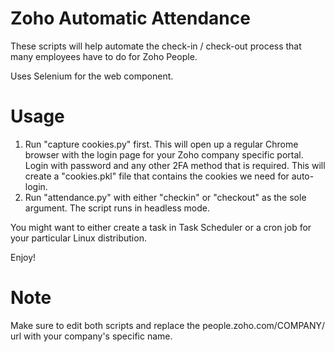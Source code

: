 # Zoho Automatic Attendance
These scripts will help automate the check-in / check-out process that many employees have to do for Zoho People.

Uses Selenium for the web component.

# Usage
1. Run "capture cookies.py" first. This will open up a regular Chrome browser with the login page for your Zoho company specific portal. Login with password and any other 2FA method that is required. This will create a "cookies.pkl" file that contains the cookies we need for auto-login.
2. Run "attendance.py" with either "checkin" or "checkout" as the sole argument. The script runs in headless mode.

You might want to either create a task in Task Scheduler or a cron job for your particular Linux distribution.

Enjoy!

# Note
Make sure to edit both scripts and replace the people.zoho.com/COMPANY/ url with your company's specific name.
